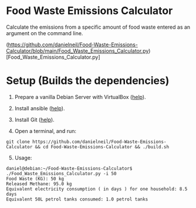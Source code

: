 # Food Waste Emissions Calculator

Calculate the emissions from a specific amount of food waste entered as an argument on the command line. 

(https://github.com/danielneil/Food-Waste-Emissions-Calculator/blob/main/Food_Waste_Emissions_Calculator.py)[Food_Waste_Emissions_Calculator.py]

# Setup (Builds the dependencies)

1. Prepare a vanilla Debian Server with VirtualBox ([help](https://linuxhint.com/install_debian10_virtualbox/)).

2. Install ansible ([help](https://linuxhint.com/install_ansible_debian10/)).

3. Install Git ([help](https://linuxhint.com/install_git_debian_10/)).

4. Open a terminal, and run:
```
git clone https://github.com/danielneil/Food-Waste-Emissions-Calculator && cd Food-Waste-Emissions-Calculator && ./build.sh
```
5. Usage:
```
daniel@debian:~/Food-Waste-Emissions-Calculator$ ./Food_Waste_Emissions_Calculator.py -i 50
Food Waste (KG): 50 kg
Released Methane: 95.0 kg
Equivalent electricity consumption ( in days ) for one household: 8.5 days
Equivalent 50L petrol tanks consumed: 1.0 petrol tanks
```
